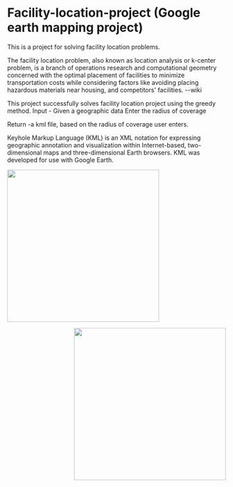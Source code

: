 # Facility-location-project (Google earth mapping project)
This is a project for solving facility location problems. 

The facility location problem, also known as location analysis or k-center problem, is a branch of operations research and computational geometry concerned with the optimal placement of facilities to minimize transportation costs while considering factors like avoiding placing hazardous materials near housing, and competitors' facilities. --wiki

This project successfully solves facility location project using the greedy method.
Input - Given a geographic data
        Enter the radius of coverage
      
Return -a kml file, based on the radius of coverage user enters.

Keyhole Markup Language (KML) is an XML notation for expressing geographic annotation and visualization within Internet-based, two-dimensional maps and three-dimensional Earth browsers. KML was developed for use with Google Earth.


<p align="left">
  <img src="https://github.com/t119y/Facility-location-project/blob/master/Facility%20location%20project/Facilities%20location%20demo1.PNG" width="350"/>
</p>

<p align="right">
  <img src="https://github.com/t119y/Facility-location-project/blob/master/Facility%20location%20project/Facilities%20location%20demo2.PNG" width="350"/>
</p>
